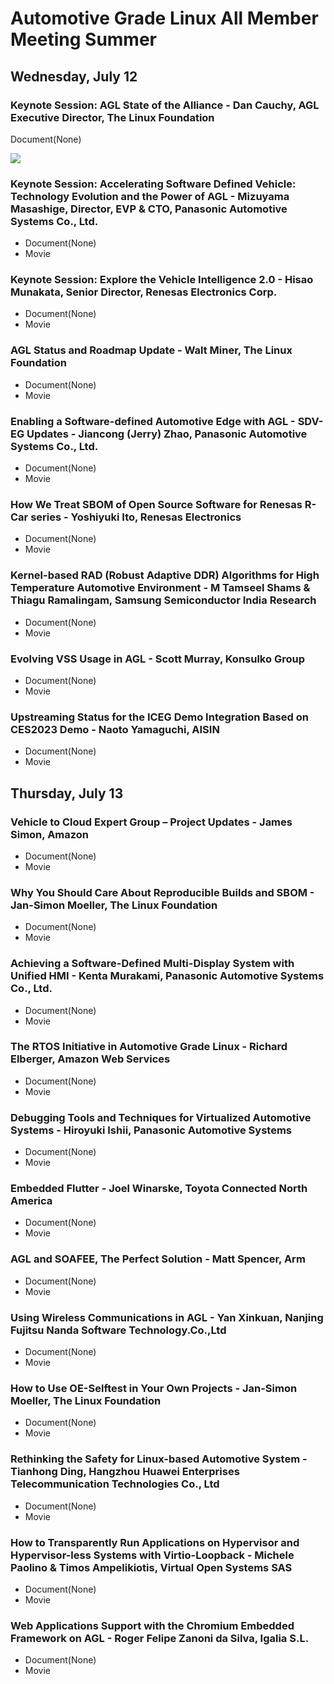 # Automotive Grade Linux All Member Meeting Summer
## Wednesday, July 12
 
### Keynote Session: AGL State of the Alliance - Dan Cauchy, AGL Executive Director, The Linux Foundation

Document(None)

[![](https://img.youtube.com/vi/AR4yL-stTL4&t=31s/0.jpg)](https://www.youtube.com/watch?v=AR4yL-stTL4&t=31s)

### Keynote Session: Accelerating Software Defined Vehicle: Technology Evolution and the Power of AGL - Mizuyama Masashige, Director, EVP & CTO, Panasonic Automotive Systems Co., Ltd.
- Document(None)
- Movie

### Keynote Session: Explore the Vehicle Intelligence 2.0 - Hisao Munakata, Senior Director, Renesas Electronics Corp.
- Document(None)
- Movie

### AGL Status and Roadmap Update - Walt Miner, The Linux Foundation

- Document(None)
- Movie

### Enabling a Software-defined Automotive Edge with AGL - SDV-EG Updates - Jiancong (Jerry) Zhao, Panasonic Automotive Systems Co., Ltd.

- Document(None)
- Movie
 
### How We Treat SBOM of Open Source Software for Renesas R-Car series - Yoshiyuki Ito, Renesas Electronics

- Document(None)
- Movie

### Kernel-based RAD (Robust Adaptive DDR) Algorithms for High Temperature Automotive Environment - M Tamseel Shams & Thiagu Ramalingam, Samsung Semiconductor India Research

- Document(None)
- Movie

### Evolving VSS Usage in AGL - Scott Murray, Konsulko Group

- Document(None)
- Movie

### Upstreaming Status for the ICEG Demo Integration Based on CES2023 Demo - Naoto Yamaguchi, AISIN

- Document(None)
- Movie

 
## Thursday, July 13
### Vehicle to Cloud Expert Group – Project Updates - James Simon, Amazon

- Document(None)
- Movie
 
### Why You Should Care About Reproducible Builds and SBOM - Jan-Simon Moeller, The Linux Foundation

- Document(None)
- Movie

### Achieving a Software-Defined Multi-Display System with Unified HMI - Kenta Murakami, Panasonic Automotive Systems Co., Ltd.

- Document(None)
- Movie
 
### The RTOS Initiative in Automotive Grade Linux - Richard Elberger, Amazon Web Services

- Document(None)
- Movie

### Debugging Tools and Techniques for Virtualized Automotive Systems - Hiroyuki Ishii, Panasonic Automotive Systems

- Document(None)
- Movie
 
### Embedded Flutter - Joel Winarske, Toyota Connected North America

- Document(None)
- Movie

### AGL and SOAFEE, The Perfect Solution - Matt Spencer, Arm

- Document(None)
- Movie
 
### Using Wireless Communications in AGL - Yan Xinkuan, Nanjing Fujitsu Nanda Software Technology.Co.,Ltd

- Document(None)
- Movie

### How to Use OE-Selftest in Your Own Projects - Jan-Simon Moeller, The Linux Foundation

- Document(None)
- Movie

### Rethinking the Safety for Linux-based Automotive System - Tianhong Ding, Hangzhou Huawei Enterprises Telecommunication Technologies Co., Ltd

- Document(None)
- Movie

### How to Transparently Run Applications on Hypervisor and Hypervisor-less Systems with Virtio-Loopback - Michele Paolino & Timos Ampelikiotis, Virtual Open Systems SAS

- Document(None)
- Movie

### Web Applications Support with the Chromium Embedded Framework on AGL - Roger Felipe Zanoni da Silva, Igalia S.L.

- Document(None)
- Movie

